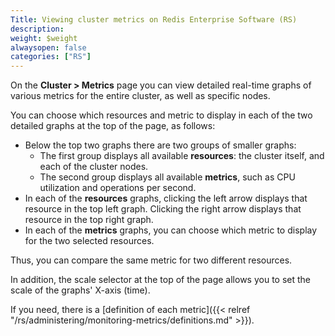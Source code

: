 ```yaml
---
Title: Viewing cluster metrics on Redis Enterprise Software (RS)
description:
weight: $weight
alwaysopen: false
categories: ["RS"]
---
```

On the **Cluster \> Metrics** page you can view detailed real-time
graphs of various metrics for the entire cluster, as well as specific
nodes.

You can choose which resources and metric to display in each of the two
detailed graphs at the top of the page, as follows:

- Below the top two graphs there are two groups of smaller graphs:
    - The first group displays all available **resources**: the
        cluster itself, and each of the cluster nodes.
    - The second group displays all available **metrics**, such as CPU
        utilization and operations per second.
- In each of the **resources** graphs, clicking the left arrow
    displays that resource in the top left graph. Clicking the right
    arrow displays that resource in the top right graph.
- In each of the **metrics** graphs, you can choose which metric to
    display for the two selected resources.

Thus, you can compare the same metric for two different resources.

In addition, the scale selector at the top of the page allows you to set
the scale of the graphs' X-axis (time).

If you need, there is a [definition of each
metric]({{< relref "/rs/administering/monitoring-metrics/definitions.md" >}}).
